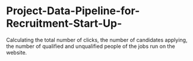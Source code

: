 # Project-Data-Pipeline-for-Recruitment-Start-Up-
Calculating the total number of clicks, the number of candidates applying, the number of qualified and unqualified people of the jobs run on the website.
